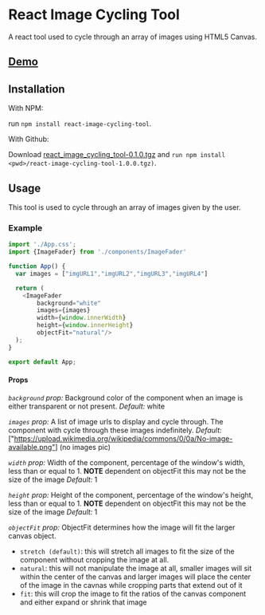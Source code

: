 # React Image Cycling Tool

A react tool used to cycle through an array of images using HTML5 Canvas.

## [Demo](https://phillagambino.web.app/demo)


## Installation

With NPM:

run `npm install react-image-cycling-tool`.


With Github:

Download [react_image_cycling_tool-0.1.0.tgz](https://github.com/schnapple/react-image-cycling-tool/raw/main/react_image_cycling_tool-0.1.0.tgz) and `run npm install <pwd>/react-image-cycling-tool-1.0.0.tgz)`.

## Usage

This tool is used to cycle through an array of images given by the user.

### Example
```js
import './App.css';
import {ImageFader} from './components/ImageFader'

function App() {
  var images = ["imgURL1","imgURL2","imgURL3","imgURL4"]

  return (
    <ImageFader 
        background="white"
        images={images}
        width={window.innerWidth} 
        height={window.innerHeight}
        objectFit="natural"/>
  );
}

export default App;
```

#### Props

*`background` prop:*
Background color of the component when an image is either transparent or not present.
*Default:* white

*`images` prop:*
A list of image urls to display and cycle through. The component with cycle through these images indefinitely.
*Default:* ["https://upload.wikimedia.org/wikipedia/commons/0/0a/No-image-available.png"] (no images pic)

*`width` prop:*
Width of the component, percentage of the window's width, less than or equal to 1. **NOTE** dependent on objectFit this may not be the size of the image
*Default:* 1

*`height` prop:*
Height of the component, percentage of the window's height, less than or equal to 1. **NOTE** dependent on objectFit this may not be the size of the image
*Default:* 1

*`objectFit` prop:*
ObjectFit determines how the image will fit the larger canvas object.
- `stretch (default)`: this will stretch all images to fit the size of the component without cropping the image at all.
- `natural`: this will not manipulate the image at all, smaller images will sit within the center of the canvas and larger images will place the center of the image in the cavnas while cropping parts that extend out of it
- `fit`: this will crop the image to fit the ratios of the canvas component and either expand or shrink that image
